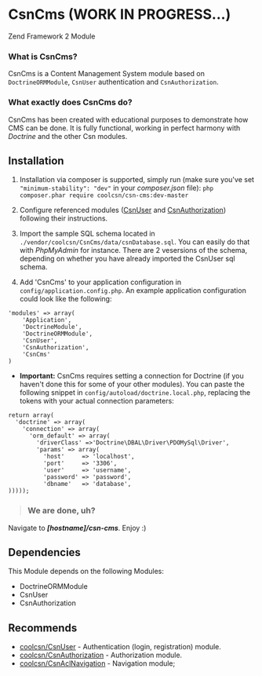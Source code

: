 CsnCms (WORK IN PROGRESS...)
============================
Zend Framework 2 Module

### What is CsnCms? ###
CsnCms is a Content Management System module based on `DoctrineORMModule`, `CsnUser` authentication and `CsnAuthorization`.

### What exactly does CsnCms do? ###
CsnCms has been created with educational purposes to demonstrate how CMS can be done. It is fully functional, working in perfect harmony with *Doctrine* and the other Csn modules.

Installation
------------
1. Installation via composer is supported, simply run (make sure you've set `"minimum-stability": "dev"` in your *composer.json* file):
`php composer.phar require coolcsn/csn-cms:dev-master`

2. Configure referenced modules ([CsnUser](https://github.com/coolcsn/CsnUser) and [CsnAuthorization](https://github.com/coolcsn/CsnAuthorization)) following their instructions.

3. Import the sample SQL schema located in `./vendor/coolcsn/CsnCms/data/csnDatabase.sql`. You can easily do that with *PhpMyAdmin* for instance. There are 2 vesersions of the schema, depending on whether you have already imported the CsnUser sql schema.

4. Add 'CsnCms' to your application configuration in `config/application.config.php`. An example application configuration could look like the following:

```
'modules' => array(
    'Application',
    'DoctrineModule',
    'DoctrineORMModule',
    'CsnUser',
    'CsnAuthorization',
    'CsnCms'
)
```

- **Important:** CsnCms requires setting a connection for Doctrine (if you haven't done this for some of your other modules). You can paste the following snippet in `config/autoload/doctrine.local.php`, replacing the tokens with your actual connection parameters:

```
return array(
  'doctrine' => array(
    'connection' => array(
      'orm_default' => array(
        'driverClass' =>'Doctrine\DBAL\Driver\PDOMySql\Driver',
        'params' => array(
          'host'     => 'localhost',
          'port'     => '3306',
          'user'     => 'username',
          'password' => 'password',
          'dbname'   => 'database',
)))));
```

>### We are done, uh? ###
Navigate to ***[hostname]/csn-cms***. Enjoy :)

Dependencies
------------
This Module depends on the following Modules:

- DoctrineORMModule
- CsnUser
- CsnAuthorization

Recommends
----------
- [coolcsn/CsnUser](https://github.com/coolcsn/CsnUser) - Authentication (login, registration) module.
- [coolcsn/CsnAuthorization](https://github.com/coolcsn/CsnAuthorization) - Authorization module.
- [coolcsn/CsnAclNavigation](https://github.com/coolcsn/CsnAclNavigation) - Navigation module;